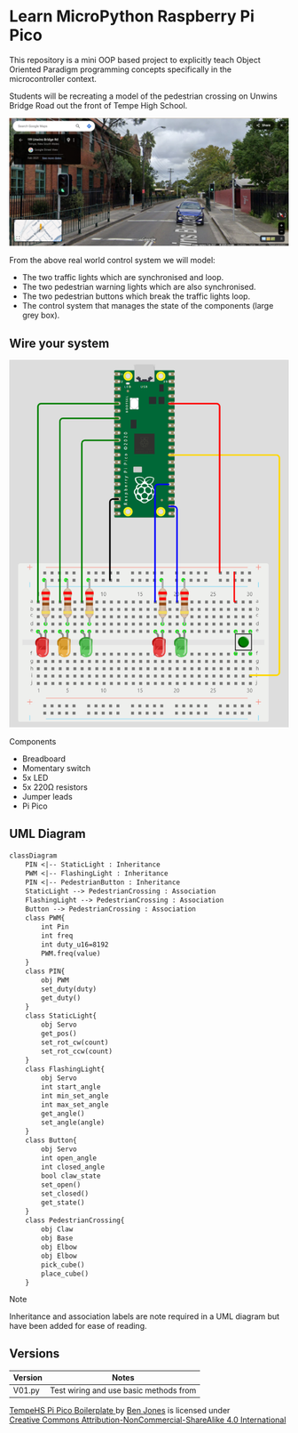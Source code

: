 # Learn MicroPython Raspberry Pi Pico

This repository is a mini OOP based project to explicitly teach Object Oriented Paradigm programming concepts specifically in the microcontroller context.

Students will be recreating a model of the pedestrian crossing on Unwins Bridge Road out the front of Tempe High School.

![A street view image of the system we will be modeling](/images/real_world_situation.png "The traffic lights, pedestrian warning lights, pedestrian button and control system.")

From the above real world control system we will model:

- The two traffic lights which are synchronised and loop.
- The two pedestrian warning lights which are also synchronised.
- The two pedestrian buttons which break the traffic lights loop.
- The control system that manages the state of the components (large grey box).

## Wire your system

![A prototype of the model](/images/prototype_model.png "Use the below components to wire this model.")

Components

- Breadboard
- Momentary switch
- 5x LED
- 5x 220Ω resistors
- Jumper leads
- Pi Pico

## UML Diagram

```mermaid
classDiagram
    PIN <|-- StaticLight : Inheritance
    PWM <|-- FlashingLight : Inheritance
    PIN <|-- PedestrianButton : Inheritance
    StaticLight --> PedestrianCrossing : Association
    FlashingLight --> PedestrianCrossing : Association
    Button --> PedestrianCrossing : Association
    class PWM{
        int Pin
        int freq
        int duty_u16=8192
        PWM.freq(value)
    }
    class PIN{
        obj PWM
        set_duty(duty)
        get_duty()
    }
    class StaticLight{
        obj Servo
        get_pos()
        set_rot_cw(count)
        set_rot_ccw(count)
    }
    class FlashingLight{
        obj Servo
        int start_angle
        int min_set_angle
        int max_set_angle
        get_angle()
        set_angle(angle)
    }
    class Button{
        obj Servo
        int open_angle
        int closed_angle
        bool claw_state
        set_open()
        set_closed()
        get_state()
    }
    class PedestrianCrossing{
        obj Claw
        obj Base
        obj Elbow
        obj Elbow
        pick_cube()
        place_cube()
    }
```

> [!Note]
> Inheritance and association labels are note required in a UML diagram but have been added for ease of reading.

## Versions

| Version | Notes                                  |
| ------- | -------------------------------------- |
| V01.py  | Test wiring and use basic methods from |

<p xmlns:cc="http://creativecommons.org/ns#" xmlns:dct="http://purl.org/dc/terms/"><a property="dct:title" rel="cc:attributionURL" href="https://github.com/TempeHS/TempeHS_PI_Pico_Boilerplate">TempeHS Pi Pico Boilerplate
</a> by <a rel="cc:attributionURL dct:creator" property="cc:attributionName" href="https://github.com/benpaddlejones">Ben Jones</a> is licensed under <a href="https://creativecommons.org/licenses/by-nc-sa/4.0/?ref=chooser-v1" target="_blank" rel="license noopener noreferrer" style="display:inline-block;">Creative Commons Attribution-NonCommercial-ShareAlike 4.0 International<img style="height:22px!important;margin-left:3px;vertical-align:text-bottom;" src="https://mirrors.creativecommons.org/presskit/icons/cc.svg?ref=chooser-v1" alt=""><img style="height:22px!important;margin-left:3px;vertical-align:text-bottom;" src="https://mirrors.creativecommons.org/presskit/icons/by.svg?ref=chooser-v1" alt=""><img style="height:22px!important;margin-left:3px;vertical-align:text-bottom;" src="https://mirrors.creativecommons.org/presskit/icons/nc.svg?ref=chooser-v1" alt=""><img style="height:22px!important;margin-left:3px;vertical-align:text-bottom;" src="https://mirrors.creativecommons.org/presskit/icons/sa.svg?ref=chooser-v1" alt=""></a></p>
